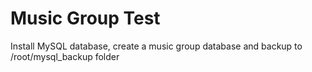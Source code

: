 Music Group Test
================

Install MySQL database, create a music group database
and backup to /root/mysql_backup folder 